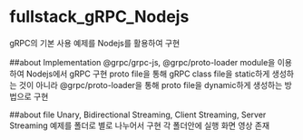# fullstack_gRPC_Nodejs
gRPC의 기본 사용 예제를 Nodejs를 활용하여 구현

##about Implementation
@grpc/grpc-js, @grpc/proto-loader module을 이용하여 Nodejs에서 gRPC 구현
proto file을 통해 gRPC class file을 static하게 생성하는 것이 아니라 @grpc/proto-loader을 통해 proto file을 dynamic하게 생성하는 방법으로 구현

##about file
Unary, Bidirectional Streaming, Client Streaming, Server Streaming 예제를 폴더로 별로 나누어서 구현
각 폴더안에 실행 화면 영상 존재


